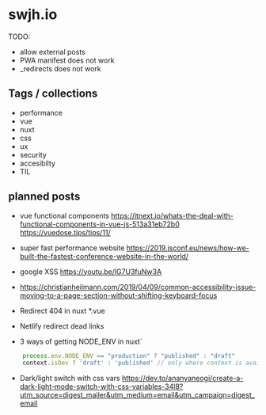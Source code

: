 # swjh.io

TODO:

- allow external posts
- PWA manifest does not work
- _redirects does not work

## Tags / collections

- performance
- vue
- nuxt
- css
- ux
- security
- accesibilty
- TIL

## planned posts

- vue functional components
    https://itnext.io/whats-the-deal-with-functional-components-in-vue-js-513a31eb72b0
    https://vuedose.tips/tips/11/

- super fast performance website
    https://2019.jsconf.eu/news/how-we-built-the-fastest-conference-website-in-the-world/

- google XSS https://youtu.be/lG7U3fuNw3A

- https://christianheilmann.com/2019/04/09/common-accessibility-issue-moving-to-a-page-section-without-shifting-keyboard-focus

- Redirect 404 in nuxt *.vue
- Netlify redirect dead links

- 3 ways of getting NODE_ENV in nuxt`
```js
    process.env.NODE_ENV == "production" ? "published" : "draft"
    context.isDev ? 'draft' : 'published' // only where context is available
```

- Dark/light switch with css vars https://dev.to/ananyaneogi/create-a-dark-light-mode-switch-with-css-variables-34l8?utm_source=digest_mailer&utm_medium=email&utm_campaign=digest_email